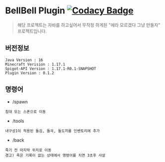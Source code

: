 # BellBell Plugin [![Codacy Badge](https://api.codacy.com/project/badge/Grade/b8b519e07b494434b7d51ee6a7981a17)](https://app.codacy.com/gh/InsanePhin/bellbell_plugin?utm_source=github.com&utm_medium=referral&utm_content=InsanePhin/bellbell_plugin&utm_campaign=Badge_Grade_Settings)

> 해당 프로젝트는 자바를 하고싶어서 무작정 하게된 "에라 모르겠다 그냥 만들자" 프로젝트입니다.

## 버전정보
```
Java Version : 16
Minecraft Verision : 1.17.1
Spigot-API Version : 1.17.1-R0.1-SNAPSHOT
Plugin Version : 0.1.2
```

## 명령어
- /spawn
```
침대 또는 스폰으로 이동
```

- /tools
```
내구성1이 적용된 돌검, 돌곡, 돌도끼를 인벤토리에 추가
```

- /back
```
죽기 전 마지막 위치로 이동
경고) 죽은 기록이 없는 상태에서 명령어를 치면 3초후 사살
```
